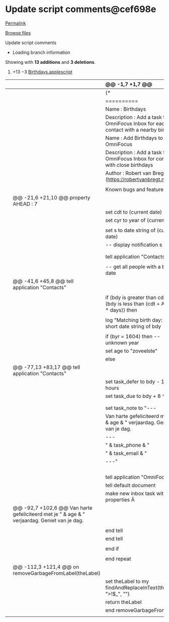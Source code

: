 # Update script comments@cef698e

[Permalink](update-script-comments-cef698e.md)

[Browse files](../tree/metbril-omnifocus-scripts.md)

 Update script comments

* Loading branch information

 Showing with **13 additions** and **3 deletions**.

1.  +13 −3 [Birthdays.applescript](update-script-comments-cef698e.md#diff-edcd4dd28e472b53d44d943cc8104c307f89f03af5fb13d33fc630ce20354321)

|  |  | @@ -1,7 +1,7 @@ |
| :--- | :--- | :--- |
|  |  |  \(\* |
|  |  |  ========== |
|  |  |  Name : Birthdays |
|  |  |  Description : Add a task to OmniFocus Inbox for each contact with a nearby birthday |
|  |  |  Name : Add Birthdays to OmniFocus |
|  |  |  Description : Add a task to OmniFocus Inbox for contacts with close birthdays |
|  |  |  Author : Robert van Bregt \(https://robertvanbregt.nl/\) |
|  |  |  |
|  |  |  Known bugs and features: |
|  | @@ -21,6 +21,10 @@ property AHEAD : 7 |  |
|  |  |  set cdt to \(current date\) |
|  |  |  set cyr to year of \(current date\) |
|  |  |  |
|  |  |  set s to date string of \(current date\) |
|  |  |  -- display notification s |
|  |  |  |
|  |  |  |
|  |  |  tell application "Contacts" |
|  |  |  |
|  |  |  -- get all people with a birth date |
|  | @@ -41,6 +45,8 @@ tell application "Contacts" |  |
|  |  |  |
|  |  |  if \(bdy is greater than cdt\) and \(bdy is less than \(cdt + AHEAD \* days\)\) then |
|  |  |  |
|  |  |  log "Matching birth day: " & short date string of bdy |
|  |  |  |
|  |  |  if \(byr = 1604\) then -- unknown year |
|  |  |  set age to "zoveelste" |
|  |  |  else |
|  | @@ -77,13 +83,17 @@ tell application "Contacts" |  |
|  |  |  set task\_defer to bdy - 12 \* hours |
|  |  |  set task\_due to bdy + 8 \* hours |
|  |  |  |
|  |  |  |
|  |  |  set task\_note to "--- |
|  |  |  Van harte gefeliciteerd met je " & age & " verjaardag. Geniet van je dag. |
|  |  |  --- |
|  |  |  " & task\_phone & " |
|  |  |  " & task\_email & " |
|  |  |  ---" |
|  |  |  |
|  |  |  |
|  |  |  |
|  |  |  |
|  |  |  tell application "OmniFocus" |
|  |  |  tell default document |
|  |  |  make new inbox task with properties Â |
|  | @@ -92,7 +102,6 @@ Van harte gefeliciteerd met je " & age & " verjaardag. Geniet van je dag. |  |
|  |  |  |
|  |  |  end tell |
|  |  |  end tell |
|  |  |  |
|  |  |  end if |
|  |  |  |
|  |  |  end repeat |
|  | @@ -112,3 +121,4 @@ on removeGarbageFromLabel\(theLabel\) |  |
|  |  |  set theLabel to my findAndReplaceInText\(theLabel, "&gt;!$\_", ""\) |
|  |  |  return theLabel |
|  |  |  end removeGarbageFromLabel |
|  |  |  |

